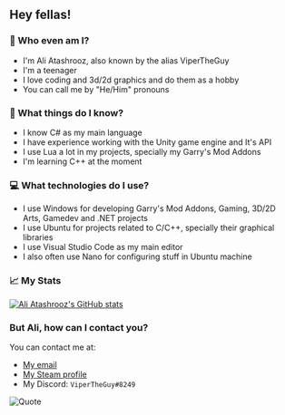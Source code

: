 ## Hey fellas!

### 🧐 Who even am I?

* I'm Ali Atashrooz, also known by the alias ViperTheGuy
* I'm a teenager
* I love coding and 3d/2d graphics and do them as a hobby
* You can call me by "He/Him" pronouns

### 📖 What things do I know?
* I know C# as my main language
* I have experience working with the Unity game engine and It's API
* I use Lua a lot in my projects, specially my Garry's Mod Addons
* I'm learning C++ at the moment

### 💻 What technologies do I use?
* I use Windows for developing Garry's Mod Addons, Gaming, 3D/2D Arts, Gamedev and .NET projects
* I use Ubuntu for projects related to C/C++, specially their graphical libraries
* I use Visual Studio Code as my main editor
* I also often use Nano for configuring stuff in Ubuntu machine

### 📈 My Stats
[![Ali Atashrooz's GitHub stats](https://github-readme-stats.vercel.app/api?username=arash28134&count_private=true&show_icons=true&theme=material-palenight)](https://github.com/arash28134)

### But Ali, how can I contact you?
You can contact me at:
* [My email](mailto:atashroozarash@gmail.com)
* [My Steam profile](https://steamcommunity.com/id/ViperTheGuy/)
* My Discord: `ViperTheGuy#8249`

![Quote](https://github-readme-quotes.herokuapp.com/quote?theme=material-palenight)
